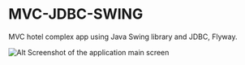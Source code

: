 # MVC-JDBC-SWING
MVC hotel complex app using Java Swing library and JDBC, Flyway. 


![Alt Screenshot of the application main screen](https://github.com/gordeewanastya/MVC-JDBC-SWING/assets/60274433/e6b54948-3d85-4316-b1d9-358c74589af7)
